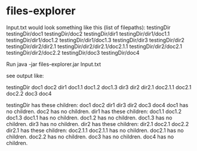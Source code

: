 files-explorer
==============
Input.txt would look something like this (list of filepaths):
testingDir
testingDir/doc1
testingDir/doc2
testingDir/dir1
testingDir/dir1/doc1.1
testingDir/dir1/doc1.2
testingDir/dir1/doc1.3
testingDir/dir3
testingDir/dir2
testingDir/dir2/dir2.1
testingDir/dir2/dir2.1/doc2.1.1
testingDir/dir2/doc2.1
testingDir/dir2/doc2.2
testingDir/doc3
testingDir/doc4

Run java -jar files-explorer.jar Input.txt

see output like:

testingDir
   doc1
   doc2
   dir1
      doc1.1
      doc1.2
      doc1.3
   dir3
   dir2
      dir2.1
         doc2.1.1
      doc2.1
      doc2.2
   doc3
   doc4
   
testingDir has these children: doc1 doc2 dir1 dir3 dir2 doc3 doc4 
doc1 has no children.
doc2 has no children.
dir1 has these children: doc1.1 doc1.2 doc1.3 
doc1.1 has no children.
doc1.2 has no children.
doc1.3 has no children.
dir3 has no children.
dir2 has these children: dir2.1 doc2.1 doc2.2 
dir2.1 has these children: doc2.1.1 
doc2.1.1 has no children.
doc2.1 has no children.
doc2.2 has no children.
doc3 has no children.
doc4 has no children.
